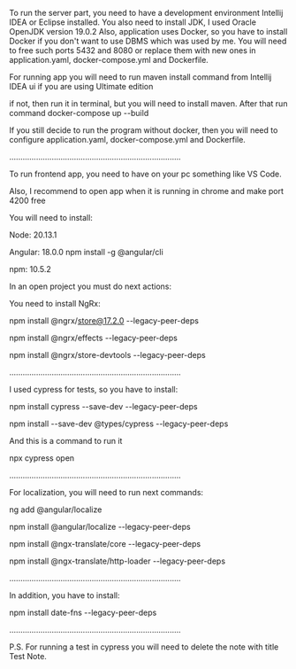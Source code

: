 To run the server part, you need to have a development environment Intellij IDEA or Eclipse installed.
You also need to install JDK, I used Oracle OpenJDK version 19.0.2
Also, application uses Docker, so you have to install Docker if you don't want to use DBMS which was used by me.
You will need to free such ports 5432 and 8080 or replace them with new ones in application.yaml, docker-compose.yml and Dockerfile.

For running app you will need to run maven install command from Intellij IDEA ui if you are using Ultimate edition

if not, then run it in terminal, but you will need to install maven.
After that run command docker-compose up --build

If you still decide to run the program without docker, then you will need to configure application.yaml, docker-compose.yml and Dockerfile.


.............................................................................

To run frontend app, you need to have on your pc something like  VS Code. 

Also, I recommend to open app when it is running in chrome and make port 4200 free

You will need to install:

Node: 20.13.1

Angular: 18.0.0 npm install -g @angular/cli

npm: 10.5.2 

In an open project you must do next actions:

You need to install NgRx:

npm install @ngrx/store@17.2.0 --legacy-peer-deps

npm install @ngrx/effects --legacy-peer-deps

npm install @ngrx/store-devtools --legacy-peer-deps

.............................................................................

I used cypress for tests, so you have to install:

npm install cypress --save-dev --legacy-peer-deps

npm install --save-dev @types/cypress --legacy-peer-deps


And this is a command to run it

npx cypress open

.............................................................................

For localization, you will need to run next commands:

ng add @angular/localize

npm install @angular/localize --legacy-peer-deps

npm install @ngx-translate/core --legacy-peer-deps

npm install @ngx-translate/http-loader --legacy-peer-deps

.............................................................................

In addition, you have to install:

npm install date-fns --legacy-peer-deps

.............................................................................

P.S. For running a test in cypress you will need to delete the note with title Test Note.
